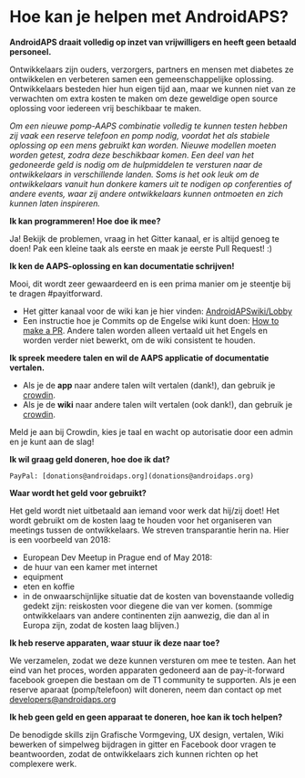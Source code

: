 # Hoe kan je helpen met AndroidAPS?

**AndroidAPS draait volledig op inzet van vrijwilligers en heeft geen betaald personeel.**

Ontwikkelaars zijn ouders, verzorgers, partners en mensen met diabetes ze ontwikkelen en verbeteren samen een gemeenschappelijke oplossing. Ontwikkelaars besteden hier hun eigen tijd aan, maar we kunnen niet van ze verwachten om extra kosten te maken om deze geweldige open source oplossing voor iedereen vrij beschikbaar te maken.

*Om een nieuwe pomp-AAPS combinatie volledig te kunnen testen hebben zij vaak een reserve telefoon en pomp nodig, voordat het als stabiele oplossing op een mens gebruikt kan worden. Nieuwe modellen moeten worden getest, zodra deze beschikbaar komen. Een deel van het gedoneerde geld is nodig om de hulpmiddelen te versturen naar de ontwikkelaars in verschillende landen. Soms is het ook leuk om de ontwikkelaars vanuit hun donkere kamers uit te nodigen op conferenties of andere events, waar zij andere ontwikkelaars kunnen ontmoeten en zich kunnen laten inspireren.*

**Ik kan programmeren! Hoe doe ik mee?**

Ja! Bekijk de problemen, vraag in het Gitter kanaal, er is altijd genoeg te doen! Pak een kleine taak als eerste en maak je eerste Pull Request! :)

**Ik ken de AAPS-oplossing en kan documentatie schrijven!**

Mooi, dit wordt zeer gewaardeerd en is een prima manier om je steentje bij te dragen #payitforward.

* Het gitter kanaal voor de wiki kan je hier vinden: [AndroidAPSwiki/Lobby](https://gitter.im/AndroidAPSwiki/Lobby) 
* Een instructie hoe je Commits op de Engelse wiki kunt doen: [How to make a PR](../make-a-PR.md). Andere talen worden alleen vertaald uit het Engels en worden verder niet bewerkt, om de wiki consistent te houden.

**Ik spreek meedere talen en wil de AAPS applicatie of documentatie vertalen.**

* Als je de **app** naar andere talen wilt vertalen (dank!), dan gebruik je [crowdin](https://translations.androidaps.org).
* Als je de **wiki** naar andere talen wilt vertalen (ook dank!), dan gebruik je [crowdin](https://wikitranslations.androidaps.org). 

Meld je aan bij Crowdin, kies je taal en wacht op autorisatie door een admin en je kunt aan de slag!

**Ik wil graag geld doneren, hoe doe ik dat?**

    PayPal: [donations@androidaps.org](donations@androidaps.org)  
    

**Waar wordt het geld voor gebruikt?**

Het geld wordt niet uitbetaald aan iemand voor werk dat hij/zij doet! Het wordt gebruikt om de kosten laag te houden voor het organiseren van meetings tussen de ontwikkelaars. We streven transparantie herin na. Hier is een voorbeeld van 2018:

* European Dev Meetup in Prague end of May 2018:
* de huur van een kamer met internet
* equipment
* eten en koffie
* in de onwaarschijnlijke situatie dat de kosten van bovenstaande volledig gedekt zijn: reiskosten voor diegene die van ver komen. (sommige ontwikkelaars van andere continenten zijn aanwezig, die dan al in Europa zijn, zodat de kosten laag blijven.)

**Ik heb reserve apparaten, waar stuur ik deze naar toe?**

We verzamelen, zodat we deze kunnen versturen om mee te testen. Aan het eind van het proces, worden apparaten gedoneerd aan de pay-it-forward facebook groepen die bestaan om de T1 community te supporten. Als je een reserve aparaat (pomp/telefoon) wilt doneren, neem dan contact op met developers@androidaps.org

**Ik heb geen geld en geen apparaat te doneren, hoe kan ik toch helpen?**

De benodigde skills zijn Grafische Vormgeving, UX design, vertalen, Wiki bewerken of simpelweg bijdragen in gitter en Facebook door vragen te beantwoorden, zodat de ontwikkelaars zich kunnen richten op het complexere werk.